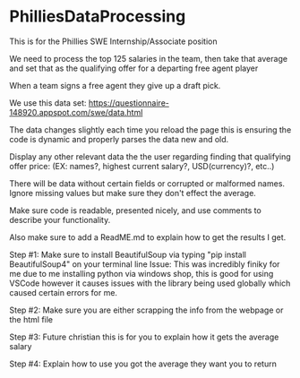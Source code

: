 # PhilliesDataProcessing
 This is for the Phillies SWE Internship/Associate position

 We need to process the top 125 salaries in the team, then take that average and set that as the qualifying offer for a departing free agent player

When a team signs a free agent they give up a draft pick.

We use this data set: https://questionnaire-148920.appspot.com/swe/data.html

The data changes slightly each time you reload the page this is ensuring the code is dynamic and properly parses the data new and old.

Display any other relevant data the the user regarding finding that qualifying offer price: (EX: names?, highest current salary?, USD(currency)?, etc..)

There will be data without certain fields or corrupted or malformed names. Ignore missing values but make sure they don't effect the average. 

Make sure code is readable, presented nicely, and use comments to describe your functionality.

Also make sure to add a ReadME.md to explain how to get the results I get.

Step #1: Make sure to install BeautifulSoup via typing "pip install BeautifulSoup4" on your terminal line
Issue: This was incredibly finiky for me due to me installing python via windows shop, this is good for using VSCode however it causes issues with the library being used globally which caused certain errors for me.

Step #2: Make sure you are either scrapping the info from the webpage or the html file

Step #3: Future christian this is for you to explain how it gets the average salary

Step #4: Explain how to use you got the average they want you to return
